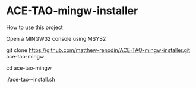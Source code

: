 # ACE-TAO-mingw-installer


How to use this project

Open a MINGW32 console using MSYS2

git clone https://github.com/matthew-renodin/ACE-TAO-mingw-installer.git ace-tao-mingw

cd ace-tao-mingw

./ace-tao--install.sh
